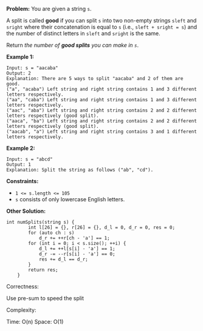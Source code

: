 **Problem:**
You are given a string `s`.

A split is called **good** if you can split `s` into two non-empty strings `sleft` and `sright` where their concatenation is equal to `s` (i.e., `sleft + sright = s`) and the number of distinct letters in `sleft` and `sright` is the same.

Return *the number of **good splits** you can make in `s`*.

 

**Example 1:**

```
Input: s = "aacaba"
Output: 2
Explanation: There are 5 ways to split "aacaba" and 2 of them are good. 
("a", "acaba") Left string and right string contains 1 and 3 different letters respectively.
("aa", "caba") Left string and right string contains 1 and 3 different letters respectively.
("aac", "aba") Left string and right string contains 2 and 2 different letters respectively (good split).
("aaca", "ba") Left string and right string contains 2 and 2 different letters respectively (good split).
("aacab", "a") Left string and right string contains 3 and 1 different letters respectively.
```

**Example 2:**

```
Input: s = "abcd"
Output: 1
Explanation: Split the string as follows ("ab", "cd").
```

 

**Constraints:**

- `1 <= s.length <= 105`
- `s` consists of only lowercase English letters.

**Other Solution:**
```
int numSplits(string s) {
        int l[26] = {}, r[26] = {}, d_l = 0, d_r = 0, res = 0;
        for (auto ch : s)
            d_r += ++r[ch - 'a'] == 1;
        for (int i = 0; i < s.size(); ++i) {
            d_l += ++l[s[i] - 'a'] == 1;
            d_r -= --r[s[i] - 'a'] == 0;
            res += d_l == d_r;
        }
        return res;
    }
```
Correctness:

Use pre-sum to speed the split

Complexity:

Time: O(n)
Space: O(1)